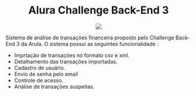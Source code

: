 <h1 align="center"!>Alura Challenge Back-End 3</h1>

<p align="center">
<img src="http://img.shields.io/static/v1?label=STATUS&message=EM%20DESENVOLVIMENTO&color=GREEN&style=for-the-badge"/>
</p>

Sistema de análise de transações financeira proposto pelo Challenge Back-End 3 da Arula. O sistema possui as seguintes funcionalidade :

 - Imprtação de transações no formato csv e xml.
 - Detalhamento das transações importadas.
 - Cadastro de usuário.
 - Envio de senha pelo email
 - Controle de acesso.
 - Análise de transações suspeitas.


 
